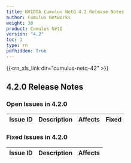 ```yaml
---
title: NVIDIA Cumulus NetQ 4.2 Release Notes
author: Cumulus Networks
weight: 30
product: Cumulus NetQ
version: "4.2"
toc: 1
type: rn
pdfhidden: True
---
```

{{<rn_xls_link dir="cumulus-netq-42" >}}
## 4.2.0 Release Notes
### Open Issues in 4.2.0

|  Issue ID 	|   Description	|   Affects	|   Fixed |
|---	        |---	        |---	    |---	                |

### Fixed Issues in 4.2.0
|  Issue ID 	|   Description	|   Affects	|
|---	        |---	        |---	    |

